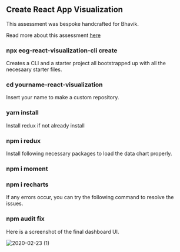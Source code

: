 ## Create React App Visualization

This assessment was bespoke handcrafted for Bhavik.

Read more about this assessment [here](https://react.eogresources.com)

### npx eog-react-visualization-cli create 

Creates a CLI and a starter project all bootstrapped up with all the necesaary starter files.

### cd yourname-react-visualization 

Insert your name to make a custom repository.

### yarn install

Install redux if not already install

### npm i redux

Install following necessary packages to load the data chart properly.

### npm i moment

### npm i recharts

If any errors occur, you can try the following command to resolve the issues.

### npm audit fix

Here is a screenshot of the final dashboard UI.

![2020-02-23 (1)](https://user-images.githubusercontent.com/61372004/75125840-26cf9980-5685-11ea-940d-65269ca17cac.png)
